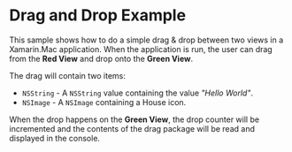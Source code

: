 Drag and Drop Example
=====================

This sample shows how to do a simple drag & drop between two views in a Xamarin.Mac application. When the application is run, the user can drag from the **Red View** and drop onto the **Green View**.

The drag will contain two items:

* `NSString` - A `NSString` value containing the value _"Hello World"_.
* `NSImage` - A `NSImage` containing a House icon.

When the drop happens on the **Green View**, the drop counter will be incremented and the contents of the drag package will be read and displayed in the console.